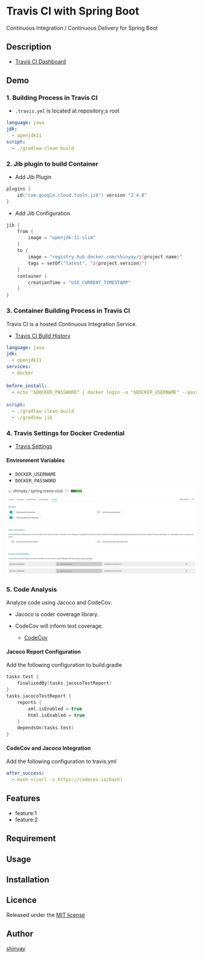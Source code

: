 # Travis CI with Spring Boot

Continuous Integration / Continuous Delivery for Spring Boot

## Description

- [Travis CI Dashboard](https://travis-ci.com/github/shinyay/spring-travis-cicd)

## Demo

### 1. Building Process in Travis CI

- `.travis.yml` is located at repository;s root

```yaml
language: java
jdk:
  - openjdk11
script:
  - ./gradlew clean build
```

### 2. Jib plugin to build Container

- Add Jib Plugin

```kotlin
plugins {
	id("com.google.cloud.tools.jib") version "2.4.0"
}
```

- Add Jib Configuration

```kotlin
jib {
	from {
		image = "openjdk:11-slim"
	}
	to {
		image = "registry.hub.docker.com/shinyay/${project.name}"
		tags = setOf("latest", "${project.version}")
	}
	container {
		creationTime = "USE_CURRENT_TIMESTAMP"
	}
}
```

### 3. Container Building Process in Travis CI

Travis CI is a hosted Continuous Integration Service.

- [Travis CI Build History](https://travis-ci.com/github/shinyay/spring-travis-cicd/builds)

```yaml
language: java
jdk:
  - openjdk11
services:
  - docker

before_install:
  - echo "$DOCKER_PASSWORD" | docker login -u "$DOCKER_USERNAME" --password-stdin

script:
  - ./gradlew clean build
  - ./gradlew jib
```

### 4. Travis Settings for Docker Credential

- [Travis Settings](https://travis-ci.com/github/shinyay/spring-travis-cicd/settings)

#### Environment Variables

- `DOCKER_USERNAME`
- `DOCKER_PASSWORD`

![Environment Variables](images/travis-env-value.png)

### 5. Code Analysis

Analyze code using Jacoco and CodeCov.

- Jacoco is coder coverage library.
- CodeCov will inform test coverage.

  - [CodeCov](https://codecov.io/gh/shinyay/spring-travis-cicd)

#### Jacoco Report Configuration

Add the following configuration to build.gradle

```kotlin
tasks.test {
	finalizedBy(tasks.jacocoTestReport)
}
tasks.jacocoTestReport {
	reports {
		xml.isEnabled = true
		html.isEnabled = true
	}
	dependsOn(tasks.test)
}
```

#### CodeCov and Jacoco Integration

Add the following configuration to travis.yml

```yaml
after_success:
  - bash <(curl -s https://codecov.io/bash)
```

## Features

- feature:1
- feature:2

## Requirement

## Usage

## Installation

## Licence

Released under the [MIT license](https://gist.githubusercontent.com/shinyay/56e54ee4c0e22db8211e05e70a63247e/raw/34c6fdd50d54aa8e23560c296424aeb61599aa71/LICENSE)

## Author

[shinyay](https://github.com/shinyay)
